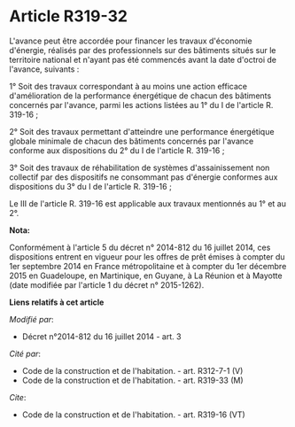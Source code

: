 # Article R319-32

L'avance peut être accordée pour financer les travaux d'économie d'énergie, réalisés par des professionnels sur des bâtiments
situés sur le territoire national et n'ayant pas été commencés avant la date d'octroi de l'avance, suivants : 

1° Soit des travaux correspondant à au moins une action efficace d'amélioration de la performance énergétique de chacun des
bâtiments concernés par l'avance, parmi les actions listées au 1° du I de l'article R. 319-16 ; 

2° Soit des travaux permettant d'atteindre une performance énergétique globale minimale de chacun des bâtiments concernés par
l'avance conforme aux dispositions du 2° du I de l'article R. 319-16 ; 

3° Soit des travaux de réhabilitation de systèmes d'assainissement non collectif par des dispositifs ne consommant pas
d'énergie conformes aux dispositions du 3° du I de l'article R. 319-16 ; 

Le III de l'article R. 319-16 est applicable aux travaux mentionnés au 1° et au 2°.

**Nota:**

Conformément à l'article 5 du décret n° 2014-812 du 16 juillet 2014, ces dispositions entrent en vigueur pour les offres de
prêt émises à compter du 1er septembre 2014 en France métropolitaine et à compter du 1er décembre 2015 en Guadeloupe, en
Martinique, en Guyane, à La Réunion et à Mayotte  (date modifiée par l'article 1 du décret n° 2015-1262).

**Liens relatifs à cet article**

_Modifié par_:

  - Décret n°2014-812 du 16 juillet 2014 - art. 3

_Cité par_:

  - Code de la construction et de l'habitation. - art. R312-7-1 (V)
  - Code de la construction et de l'habitation. - art. R319-33 (M)

_Cite_:

  - Code de la construction et de l'habitation. - art. R319-16 (VT)
